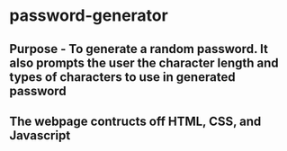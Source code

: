 # password-generator

## Purpose - To generate a random password. It also prompts the user the character length and types of characters to use in generated password

## The webpage contructs off HTML, CSS, and Javascript
